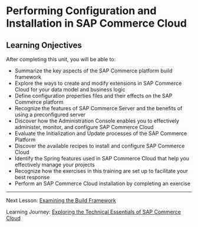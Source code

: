 # Performing Configuration and Installation in SAP Commerce Cloud

## Learning Onjectives

After completing this unit, you will be able to:

- Summarize the key aspects of the SAP Commerce platform build framework
- Explore the ways to create and modify extensions in SAP Commerce Cloud for your data model and business logic
- Define configuration properties files and their effects on the SAP Commerce platform
- Recognize the features of SAP Commerce Server and the benefits of using a preconfigured server
- Discover how the Administration Console enables you to effectively administer, monitor, and configure SAP Commerce Cloud
- Evaluate the Initialization and Update processes of the SAP Commerce Platform
- Discover the available recipes to install and configure SAP Commerce Cloud
- Identify the Spring features used in SAP Commerce Cloud that help you effectively manage your projects
- Recognize how the exercises in this training are set up to facilitate your best response
- Perform an SAP Commerce Cloud installation by completing an exercise

---

Next Lesson: [Examining the Build Framework](..\J01U02T01-Examining-Build-Framework.md)

Learning Journey: [Exploring the Technical Essentials of SAP Commerce Cloud](..)
